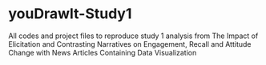 # youDrawIt-Study1
All codes and project files to reproduce study 1 analysis from The Impact of Elicitation and Contrasting Narratives on Engagement, Recall and Attitude Change with News Articles Containing Data Visualization
